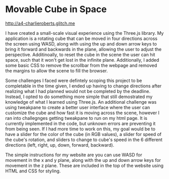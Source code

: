 # Movable Cube in Space
http://a4-charlieroberts.glitch.me

I have created a small-scale visual experience using the Three.js library. My application is a rotating cube that can be moved in four directions across the screen using WASD, along with using the up and down arrow keys to bring it forward and backwards in the plane, allowing the user to adjust the perspective. Additinoally, to reset the cube in the scene the user can hit space, such that it won't get lost in the infinite plane. Additionally, I added some basic CSS to remove the scrollbar from the webpage and removed the margins to allow the scene to fill the browser.

Some challenges I faced were defintely scoping this project to be completable in the time given, I ended up having to change directions after realizing what I had planned would not be completed by the deadline. Instead, I opted to do something more simple that still demostrated my knowledge of what I learned using Three.js. An additional challenge was using tweakpane to create a better user interface where the user can customize the cube and how fast it is moving across the scene, however I ran into challegnges getting tweakpane to run on my html page. It is currently implemented in the code, but unknown errors are preventing it from being seen. If I had more time to work on this, my goal would be to have a slider for the color of the cube (in RGB values), a slider for speed of the cube's rotation, and sliders to change to cube's speed in the 6 different directions (left, right, up, down, forward, backward).

The simple instructions for my website are you can use WASD for movement in the x and y plane, along with the up and down arrow keys for movement in the z plane. These are included in the top of the website using HTML and CSS for styling.